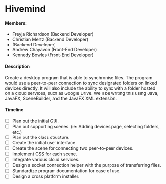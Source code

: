 # Hivemind

#### Members:

* Freyja Richardson (Backend Developer)
* Christian Mertz   (Backend Developer)
* (Backend Developer)
* Andrew Chayavon   (Front-End Developer)
* Kennedy Bowles    (Front-End Developer)


#### Description

Create a desktop program that is able to synchronise files. The program would use a peer-to-peer connection to sync designated folders on linked devices directly. It will also include the ability to sync with a folder hosted on a cloud services, such as Google Drive. We'll be writing this using Java, JavaFX, SceneBuilder, and the JavaFX XML extension.


#### Timeline

* [ ]  Plan out the initial GUI.
* [ ]  Plan out supporting scenes. (ie: Adding devices page, selecting folders, etc.)
* [ ]  Plan out the class structure.
* [ ]  Create the initial user interface.
* [ ]  Create the scene for connecting two peer-to-peer devices.
* [ ]  Implement CSS for each scene.
* [ ]  Integrate various cloud services.
* [ ]  Design a socket connection helper with the purpose of transferring files.
* [ ]  Standardize program documentation for ease of use.
* [ ]  Design a cross platform installer.
